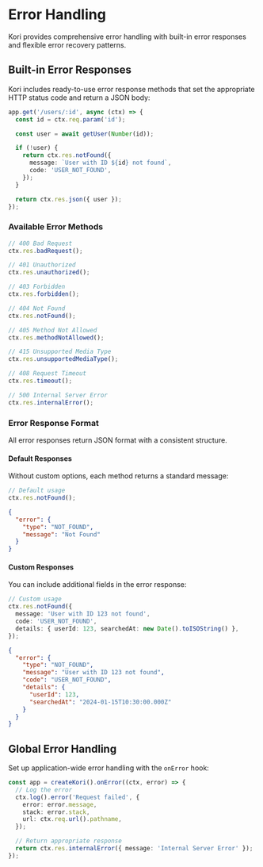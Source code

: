 # Error Handling

Kori provides comprehensive error handling with built-in error responses and flexible error recovery patterns.

## Built-in Error Responses

Kori includes ready-to-use error response methods that set the appropriate HTTP status code and return a JSON body:

```typescript
app.get('/users/:id', async (ctx) => {
  const id = ctx.req.param('id');

  const user = await getUser(Number(id));

  if (!user) {
    return ctx.res.notFound({
      message: `User with ID ${id} not found`,
      code: 'USER_NOT_FOUND',
    });
  }

  return ctx.res.json({ user });
});
```

### Available Error Methods

```typescript
// 400 Bad Request
ctx.res.badRequest();

// 401 Unauthorized
ctx.res.unauthorized();

// 403 Forbidden
ctx.res.forbidden();

// 404 Not Found
ctx.res.notFound();

// 405 Method Not Allowed
ctx.res.methodNotAllowed();

// 415 Unsupported Media Type
ctx.res.unsupportedMediaType();

// 408 Request Timeout
ctx.res.timeout();

// 500 Internal Server Error
ctx.res.internalError();
```

### Error Response Format

All error responses return JSON format with a consistent structure.

#### Default Responses

Without custom options, each method returns a standard message:

```typescript
// Default usage
ctx.res.notFound();
```

```json
{
  "error": {
    "type": "NOT_FOUND",
    "message": "Not Found"
  }
}
```

#### Custom Responses

You can include additional fields in the error response:

```typescript
// Custom usage
ctx.res.notFound({
  message: 'User with ID 123 not found',
  code: 'USER_NOT_FOUND',
  details: { userId: 123, searchedAt: new Date().toISOString() },
});
```

```json
{
  "error": {
    "type": "NOT_FOUND",
    "message": "User with ID 123 not found",
    "code": "USER_NOT_FOUND",
    "details": {
      "userId": 123,
      "searchedAt": "2024-01-15T10:30:00.000Z"
    }
  }
}
```

## Global Error Handling

Set up application-wide error handling with the `onError` hook:

```typescript
const app = createKori().onError((ctx, error) => {
  // Log the error
  ctx.log().error('Request failed', {
    error: error.message,
    stack: error.stack,
    url: ctx.req.url().pathname,
  });

  // Return appropriate response
  return ctx.res.internalError({ message: 'Internal Server Error' });
});
```
